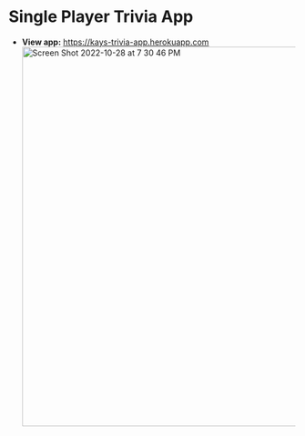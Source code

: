# Single Player Trivia App
* **View app:** https://kays-trivia-app.herokuapp.com<br>
<img width="667" alt="Screen Shot 2022-10-28 at 7 30 46 PM" src="https://user-images.githubusercontent.com/76967126/198838828-6b1a15c5-cc28-42e5-a5d9-f9ad1bbab97b.png"><br><br>
